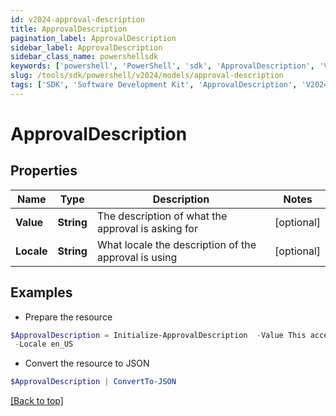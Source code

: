 ```yaml
---
id: v2024-approval-description
title: ApprovalDescription
pagination_label: ApprovalDescription
sidebar_label: ApprovalDescription
sidebar_class_name: powershellsdk
keywords: ['powershell', 'PowerShell', 'sdk', 'ApprovalDescription', 'V2024ApprovalDescription'] 
slug: /tools/sdk/powershell/v2024/models/approval-description
tags: ['SDK', 'Software Development Kit', 'ApprovalDescription', 'V2024ApprovalDescription']
---
```



# ApprovalDescription

## Properties

Name | Type | Description | Notes
------------ | ------------- | ------------- | -------------
**Value** | **String** | The description of what the approval is asking for | [optional] 
**Locale** | **String** | What locale the description of the approval is using | [optional] 

## Examples

- Prepare the resource
```powershell
$ApprovalDescription = Initialize-ApprovalDescription  -Value This access allows viewing and editing of workflow resource `
 -Locale en_US
```

- Convert the resource to JSON
```powershell
$ApprovalDescription | ConvertTo-JSON
```


[[Back to top]](#) 

